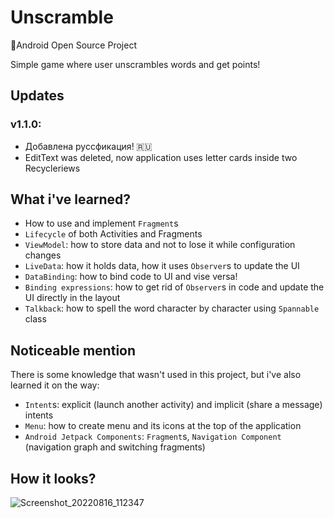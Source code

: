 # Unscramble

🔡Android Open Source Project

Simple game where user unscrambles words and get points!

## Updates

### v1.1.0:

* Добавлена руссфикация! 🇷🇺
* EditText was deleted, now application uses letter cards inside two Recycleriews

## What i've learned?

* How to use and implement `Fragment`s
* `Lifecycle` of both Activities and Fragments
* `ViewModel`: how to store data and not to lose it while configuration changes
* `LiveData`: how it holds data, how it uses `Observer`s to update the UI
* `DataBinding`: how to bind code to UI and vise versa!
* `Binding expressions`: how to get rid of `Observer`s in code and update the UI directly in the layout
* `Talkback`: how to spell the word character by character using `Spannable` class

## Noticeable mention

There is some knowledge that wasn't used in this project, but i've also learned it on the way:

* `Intent`s: explicit (launch another activity) and implicit (share a message) intents
* `Menu`: how to create menu and its icons at the top of the application
* `Android Jetpack Components`: `Fragment`s, `Navigation Component` (navigation graph and switching fragments)

## How it looks?

![Screenshot_20220816_112347](https://user-images.githubusercontent.com/46136468/184833729-2b5b613d-b424-4bc4-b92f-7966fbcc7a0e.png)
